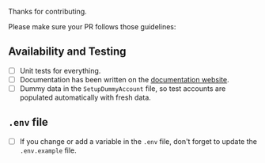 Thanks for contributing.

Please make sure your PR follows those guidelines:

## Availability and Testing

- [ ] Unit tests for everything.
- [ ] Documentation has been written on the [documentation website](https://github.com/officelifehq/docs).
- [ ] Dummy data in the `SetupDummyAccount` file, so test accounts are populated automatically with fresh data.

## `.env` file

- [ ] If you change or add a variable in the `.env` file, don't forget to update the `.env.example` file.
